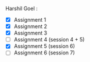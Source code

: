 Harshil Goel :
- [x] Assignment 1
- [x] Assignment 2
- [x] Assignment 3
- [ ] Assignment 4 (session 4 + 5)
- [x] Assignment 5 (session 6)
- [ ] Assignment 6 (session 7)
